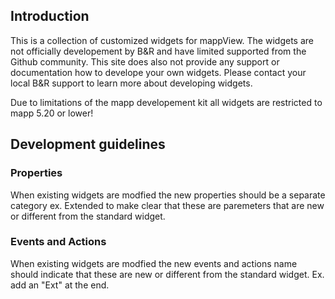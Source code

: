 ## Introduction
This is a collection of customized widgets for mappView. The widgets are not officially developement by B&R and have limited supported from the Github community. This site does also not provide any support or documentation how to develope your own widgets. Please contact your local B&R support to learn more about developing widgets.

Due to limitations of the mapp developement kit all widgets are restricted to mapp 5.20 or lower!

## Development guidelines

### Properties
When existing widgets are modfied the new properties should be a separate category ex. Extended to make clear that these are paremeters that are new or different from the standard widget.

### Events and Actions
When existing widgets are modfied the new events and actions name should indicate that these are new or different from the standard widget. Ex. add an "Ext" at the end.
